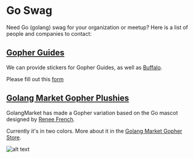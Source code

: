 # Go Swag
Need Go (golang) swag for your organization or meetup?  Here is a list of people and companies to contact:

## [Gopher Guides](https://www.gopherguides.com)

We can provide stickers for Gopher Guides, as well as [Buffalo](https://gobuffalo.io).

Please fill out this [form](https://goo.gl/forms/sgl7Vk1AaDdM7FCj2)

## [Golang Market Gopher Plushies](https://gopher.golangmarket.com)

GolangMarket has made a Gopher variation based on the Go mascot designed by [Renee French](http://reneefrench.blogspot.com/).

Currently it's in two colors. More about it in the [Golang Market Gopher Store](https://gopher.golangmarket.com).

![alt text](https://cdn.shopify.com/s/files/1/2022/6883/files/practical_gopher_blue_and_pink_600px_250x250_crop_top@2x.jpg "Gopher Stuffed animals")
